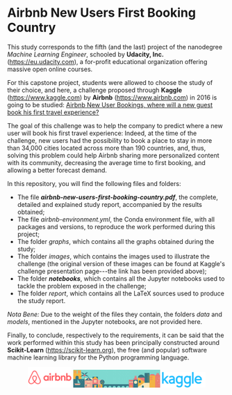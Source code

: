 # Airbnb New Users First Booking Country

This study corresponds to the fifth (and the last) project of the nanodegree *Machine Learning Engineer*, schooled by **Udacity, Inc.** (https://eu.udacity.com), a for-profit educational organization offering massive open online courses.

For this capstone project, students were allowed to choose the study of their choice, and here, a challenge proposed through **Kaggle** (https://www.kaggle.com) by **Airbnb** (https://www.airbnb.com) in 2016 is going to be studied: [Airbnb New User Bookings, where will a new guest book his first travel experience?](https://www.kaggle.com/c/airbnb-recruiting-new-user-bookings)

The goal of this challenge was to help the company to predict where a new user will book his first travel experience: Indeed, at the time of the challenge, new users had the possibility to book a place to stay in more than 34,000 cities located across more than 190 countries, and, thus, solving this problem could help Airbnb sharing more personalized content with its community, decreasing the average time to first booking, and allowing a better forecast demand.

In this repository, you will find the following files and folders:
* The file ***airbnb-new-users-first-booking-country.pdf***, the complete, detailed and explained study report, accompanied by the results obtained;
* The file *airbnb-environment.yml*, the Conda environment file, with all packages and versions, to reproduce the work performed during this project;
* The folder *graphs*, which contains all the graphs obtained during the study;
* The folder *images*, which contains the images used to illustrate the challenge (the original version of these images can be found at Kaggle's challenge presentation page---the link has been provided above);
* The folder ***notebooks***, which contains all the Jupyter notebooks used to tackle the problem exposed in the challenge;
* The folder *report*, which contains all the LaTeX sources used to produce the study report.

*Nota Bene:* Due to the weight of the files they contain, the folders *data* and *models*, mentioned in the Jupyter notebooks, are not provided here.

Finally, to conclude, respectively to the requirements, it can be said that the work performed within this study has been principally constructed around **Scikit-Learn** (https://scikit-learn.org), the free (and popular) software machine learning library for the Python programming language.

<p align="center">
  <img src="images/airbnb_logo.png" width="100" />
  <img src="images/airbnb_banner.png" width="200" /> 
  <img src="images/kaggle_logo.png" width="100" />
</p>
